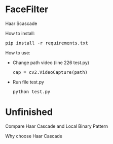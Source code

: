 # FaceFilter
Haar Scascade

How to install:
<pre>pip install -r requirements.txt</pre>

How to use:

* Change path video (line 226 test.py)
  <pre>cap = cv2.VideoCapture(path)</pre>

* Run file test.py
  <pre>python test.py</pre>
# Unfinished
Compare Haar Cascade and Local Binary Pattern

Why choose Haar Cascade
